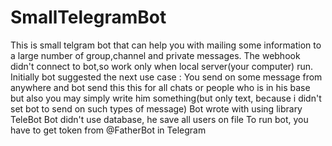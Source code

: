 # SmallTelegramBot
This is small telgram bot that can help you with mailing some information to a large number of group,channel and private messages.
The webhook didn't connect to bot,so work only when local server(your computer) run. 
Initially bot suggested the next use case :
You send on some message from anywhere and bot send this this for all chats or people who is in his base
but also you may simply write him something(but only text, because i didn't set bot to send on such types of message)
Bot wrote with using library TeleBot 
Bot didn't use database, he save all users on file
To run bot, you have to get token from @FatherBot in Telegram
